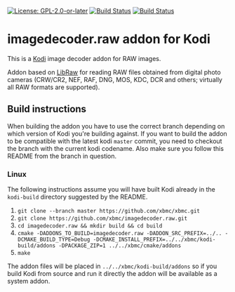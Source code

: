 [![License: GPL-2.0-or-later](https://img.shields.io/badge/License-GPL%20v2+-blue.svg)](LICENSE.md)
[![Build Status](https://dev.azure.com/teamkodi/binary-addons/_apis/build/status/xbmc.imagedecoder.raw?branchName=Matrix)](https://dev.azure.com/teamkodi/binary-addons/_build/latest?definitionId=28&branchName=Matrix)
[![Build Status](https://jenkins.kodi.tv/view/Addons/job/xbmc/job/imagedecoder.raw/job/Matrix/badge/icon)](https://jenkins.kodi.tv/blue/organizations/jenkins/xbmc%2Fimagedecoder.raw/branches/)

# imagedecoder.raw addon for Kodi

This is a [Kodi](https://kodi.tv) image decoder addon for RAW images.

Addon based on [LibRaw](https://www.libraw.org/) for reading RAW files obtained
from digital photo cameras (CRW/CR2, NEF, RAF, DNG, MOS, KDC, DCR and others;
virtually all RAW formats are supported).

## Build instructions

When building the addon you have to use the correct branch depending on which version of Kodi you're building against.
If you want to build the addon to be compatible with the latest kodi `master` commit, you need to checkout the branch with the current kodi codename.
Also make sure you follow this README from the branch in question.

### Linux

The following instructions assume you will have built Kodi already in the `kodi-build` directory 
suggested by the README.

1. `git clone --branch master https://github.com/xbmc/xbmc.git`
2. `git clone https://github.com/xbmc/imagedecoder.raw.git`
3. `cd imagedecoder.raw && mkdir build && cd build`
4. `cmake -DADDONS_TO_BUILD=imagedecoder.raw -DADDON_SRC_PREFIX=../.. -DCMAKE_BUILD_TYPE=Debug -DCMAKE_INSTALL_PREFIX=../../xbmc/kodi-build/addons -DPACKAGE_ZIP=1 ../../xbmc/cmake/addons`
5. `make`

The addon files will be placed in `../../xbmc/kodi-build/addons` so if you build Kodi from source and run it directly 
the addon will be available as a system addon.
